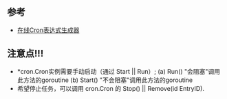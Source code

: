 ## 参考

- [在线Cron表达式生成器](https://cron.qqe2.com/)

## 注意点!!!

- *cron.Cron实例需要手动启动（通过 Start || Run）;
  (a) Run()    "会阻塞"调用此方法的goroutine
  (b) Start()  "不会阻塞"调用此方法的goroutine
- 希望停止任务，可以调用 cron.Cron 的 Stop() || Remove(id EntryID).

